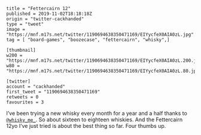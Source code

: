 ```
title = "Fettercairn 12"
published = 2019-11-02T18:18:18Z
origin = "twitter-cackhanded"
type = "tweet"
image = "https://mnf.m17s.net/twitter/1190694638350471169/EIYycfeX0AIA0zL.jpg"
tag = [ "board-games", "boozecase", "fettercairn", "whisky",]

[thumbnail]
w200 = "https://mnf.m17s.net/twitter/1190694638350471169/EIYycfeX0AIA0zL.200.jpg"
w80 = "https://mnf.m17s.net/twitter/1190694638350471169/EIYycfeX0AIA0zL.80.jpg"

[twitter]
account = "cackhanded"
first_tweet = "1190694638350471169"
retweets = 0
favourites = 3
```

I’ve been trying a new whisky every month for a year and a half thanks to [`@whisky_me_`](https://twitter.com/whisky_me_). So about sixteen to eighteen whiskies. And the Fettercairn 12yo I’ve just tried is about the best thing so far. Four thumbs up. 

<p class='image'><img src='https://mnf.m17s.net/twitter/1190694638350471169/EIYycfeX0AIA0zL.jpg' alt=''></p>

